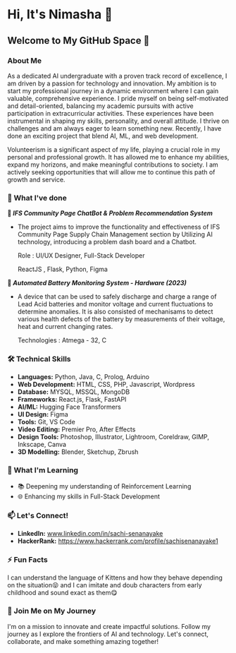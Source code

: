 # Hi, It's Nimasha 👋

## Welcome to My GitHub Space 🚀

### About Me

<p>As a dedicated AI undergraduate with a proven track record of excellence, I am driven by a passion for technology and innovation. My ambition is to start my professional journey in a dynamic environment where I can gain valuable, comprehensive experience. I pride myself on being self-motivated and detail-oriented, balancing my academic pursuits with active participation in extracurricular activities. These experiences have been instrumental in shaping my skills, personality, and overall attitude. I thrive on challenges and am always eager to learn something new. Recently, I have done an exciting project that blend AI, ML, and web development.</p>

<p>Volunteerism is a significant aspect of my life, playing a crucial role in my personal and professional growth. It has allowed me to enhance my abilities, expand my horizons, and make meaningful contributions to society. I am actively seeking opportunities that will allow me to continue this path of growth and service.</p>

### 🔭 What I've done

**🌟 <i>IFS Community Page ChatBot & Problem Recommendation System</i>**
-  The project aims to improve the functionality and effectiveness of IFS Community Page Supply Chain Management section by Utilizing AI technology, introducing a problem dash board and a Chatbot.
    <p>Role : UI/UX Designer, Full-Stack Developer</p>
    <p>ReactJS , Flask, Python, Figma</p>

**🪫 <i>Automated Battery Monitoring System  - Hardware (2023)</i>** 
-   A device that can be used to safely discharge and charge a range of Lead Acid batteries and monitor voltage and current fluctuations to determine anomalies. It is also consisted of mechanisams to detect various health defects of the battery by measurements of their voltage, heat and current changing rates.
    <p>Technologies : Atmega - 32, C</p>

### 🛠️ Technical Skills

- **Languages:** Python, Java, C, Prolog, Arduino
- **Web Development:** HTML, CSS, PHP, Javascript, Wordpress
- **Database:** MYSQL, MSSQL, MongoDB
- **Frameworks:** React.js, Flask, FastAPI
- **AI/ML:** Hugging Face Transformers
- **UI Design:** Figma
- **Tools:** Git, VS Code
- **Video Editing:** Premier Pro, After Effects
- **Design Tools:** Photoshop, Illustrator, Lightroom, Coreldraw, GIMP, Inkscape, Canva
- **3D Modelling:** Blender, Sketchup, Zbrush

### 🌱 What I'm Learning

- 📚 Deepening my understanding of Reinforcement Learning
- 🌐 Enhancing my skills in Full-Stack Development

### 📫 Let's Connect!

- **LinkedIn:** www.linkedin.com/in/sachi-senanayake
- **HackerRank:** https://www.hackerrank.com/profile/sachisenanayake1
  
### ⚡ Fun Facts

I can understand the language of Kittens and how they behave depending on the situation😝 and  I can imitate and doub characters from early childhood and sound exact as them😋


### 🚀 Join Me on My Journey

I'm on a mission to innovate and create impactful solutions. Follow my journey as I explore the frontiers of AI and technology. Let's connect, collaborate, and make something amazing together!

